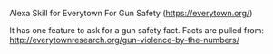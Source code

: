 Alexa Skill for Everytown For Gun Safety (https://everytown.org/)

It has one feature to ask for a gun safety fact. Facts are pulled from: http://everytownresearch.org/gun-violence-by-the-numbers/